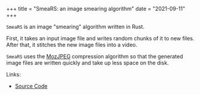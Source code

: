 +++
title = "SmeaRS: an image smearing algorithm"
date = "2021-09-11"
+++

`SmeaRS` is an image "smearing" algorithm written in Rust.

First, it takes an input image file and writes random chunks of it to new files. After that, it stitches the new image files into a video.

`SmeaRS` uses the [MozJPEG](https://github.com/mozilla/mozjpeg) compression algorithm so that the generated image files are written quickly and take up less space on the disk.

Links:
- [Source Code](https://git.karx.xyz/karx/smears)
